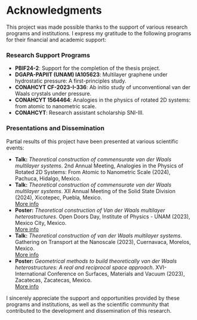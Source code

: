 # Acknowledgments

This project was made possible thanks to the support of various research programs and institutions. I express my gratitude to the following programs for their financial and academic support:

### **Research Support Programs**
- **PBIF24-2**: Support for the completion of the thesis project.
- **DGAPA-PAPIIT (UNAM) IA105623**: Multilayer graphene under hydrostatic pressure: A first-principles study.
- **CONAHCYT CF-2023-I-336**: Ab initio study of unconventional van der Waals crystals under pressure.
- **CONAHCYT 1564464**: Analogies in the physics of rotated 2D systems: from atomic to nanometric scale.
- **CONAHCYT**: Research assistant scholarship SNI-III.

### **Presentations and Dissemination**
Partial results of this project have been presented at various scientific events:

- **Talk:** *Theoretical construction of commensurate van der Waals multilayer systems*. 2nd Annual Meeting, Analogies in the Physics of Rotated 2D Systems: From Atomic to Nanometric Scale (2024), Pachuca, Hidalgo, Mexico.
- **Talk:** *Theoretical construction of commensurate van der Waals multilayer systems*. XII Annual Meeting of the Solid State Division (2024), Xicotepec, Puebla, Mexico.  
  [More info](https://www.des-smf.mx/2024)
- **Poster:** *Theoretical construction of Van der Waals multilayer heterostructures*. Open Doors Day, Institute of Physics - UNAM (2023), Mexico City, Mexico.  
  [More info](https://www.fisica.unam.mx/puertas_abiertas/pa2023/)
- **Talk:** *Theoretical construction of van der Waals multilayer systems*. Gathering on Transport at the Nanoscale (2023), Cuernavaca, Morelos, Mexico.  
  [More info](http://www.cicc.unam.mx/activities/2023/TN/index.html)
- **Poster:** *Geometrical methods to build theoretically van der Waals heterostructures: A real and reciprocal space approach*. XVI-International Conference on Surfaces, Materials and Vacuum (2023), Zacatecas, Zacatecas, Mexico.  
  [More info](https://site.smctsm.org.mx/2023-conference/)

I sincerely appreciate the support and opportunities provided by these programs and institutions, as well as the scientific community that contributed to the development and dissemination of this research.

